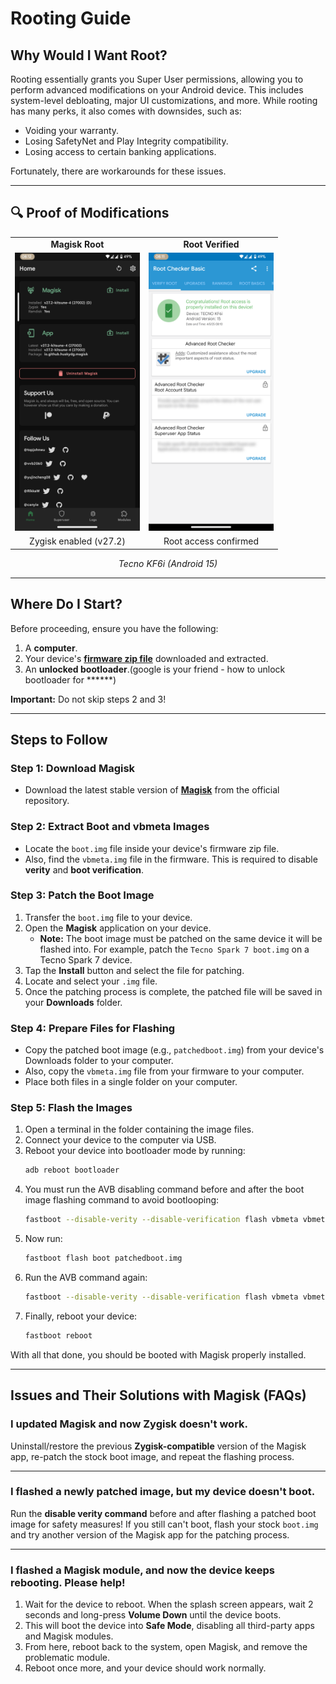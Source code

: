 # Rooting Guide

## Why Would I Want Root?

Rooting essentially grants you Super User permissions, allowing you to perform advanced modifications on your Android device. This includes system-level debloating, major UI customizations, and more. While rooting has many perks, it also comes with downsides, such as:

- Voiding your warranty.
- Losing SafetyNet and Play Integrity compatibility.
- Losing access to certain banking applications.

Fortunately, there are workarounds for these issues.

---
## 🔍 Proof of Modifications
<div align="center">
  <table>
    <tr>
      <td align="center"><strong>Magisk Root</strong></td>
      <td align="center"><strong>Root Verified</strong></td>
    </tr>
    <tr>
      <td><img src="proofs/magisk_details.png" width="200"></td>
      <td><img src="proofs/root_checker.png" width="200"></td>
    </tr>
    <tr>
      <td align="center">Zygisk enabled (v27.2)</td>
      <td align="center">Root access confirmed</td>
    </tr>
  </table>
  <em>Tecno KF6i (Android 15)</em>
</div> 

---
## Where Do I Start?

Before proceeding, ensure you have the following:

1. A **computer**.
2. Your device's [**firmware zip file**](google.com) downloaded and extracted.
4. An **unlocked bootloader**.(google is your friend - how to unlock bootloader for ******)

**Important:** Do not skip steps 2 and 3!

---

## Steps to Follow

### Step 1: Download Magisk
- Download the latest stable version of [**Magisk**](https://github.com/topjohnwu/Magisk) from the official repository.

### Step 2: Extract Boot and vbmeta Images
- Locate the `boot.img` file inside your device's firmware zip file.
- Also, find the `vbmeta.img` file in the firmware. This is required to disable **verity** and **boot verification**.

### Step 3: Patch the Boot Image
1. Transfer the `boot.img` file to your device.
2. Open the **Magisk** application on your device.
   - **Note:** The boot image must be patched on the same device it will be flashed into. For example, patch the `Tecno Spark 7 boot.img` on a Tecno Spark 7 device.
3. Tap the **Install** button and select the file for patching.
4. Locate and select your `.img` file.
5. Once the patching process is complete, the patched file will be saved in your **Downloads** folder.

### Step 4: Prepare Files for Flashing
- Copy the patched boot image (e.g., `patchedboot.img`) from your device's Downloads folder to your computer.
- Also, copy the `vbmeta.img` file from your firmware to your computer.
- Place both files in a single folder on your computer.

### Step 5: Flash the Images
1. Open a terminal in the folder containing the image files.
2. Connect your device to the computer via USB.
3. Reboot your device into bootloader mode by running:
   ```bash
   adb reboot bootloader
   ```
4. You must run the AVB disabling command before and after the boot image flashing command to avoid bootlooping:
   ```bash
   fastboot --disable-verity --disable-verification flash vbmeta vbmeta.img
   ```
5. Now run:
   ```bash
   fastboot flash boot patchedboot.img
   ```
6. Run the AVB command again:
   ```bash
   fastboot --disable-verity --disable-verification flash vbmeta vbmeta.img
   ```
7. Finally, reboot your device:
   ```bash
   fastboot reboot
   ```

With all that done, you should be booted with Magisk properly installed.

---

## Issues and Their Solutions with Magisk (FAQs)

### I updated Magisk and now Zygisk doesn't work.
Uninstall/restore the previous **Zygisk-compatible** version of the Magisk app, re-patch the stock boot image, and repeat the flashing process.

---

### I flashed a newly patched image, but my device doesn't boot.
Run the **disable verity command** before and after flashing a patched boot image for safety measures! If you still can't boot, flash your stock `boot.img` and try another version of the Magisk app for the patching process.

---

### I flashed a Magisk module, and now the device keeps rebooting. Please help!
1. Wait for the device to reboot. When the splash screen appears, wait 2 seconds and long-press **Volume Down** until the device boots.
2. This will boot the device into **Safe Mode**, disabling all third-party apps and Magisk modules.
3. From here, reboot back to the system, open Magisk, and remove the problematic module.
4. Reboot once more, and your device should work normally.
